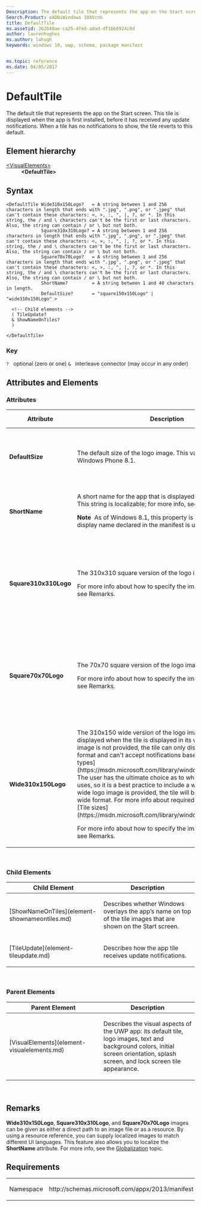 ```yaml
---
Description: The default tile that represents the app on the Start screen. 
Search.Product: eADQiWindows 10XVcnh
title: DefaultTile
ms.assetid: 262b48ae-ca25-4fed-adad-df1bb8924c9d
author: laurenhughes
ms.author: lahugh
keywords: windows 10, uwp, schema, package manifest


ms.topic: reference
ms.date: 04/05/2017
---
```


# DefaultTile




The default tile that represents the app on the Start screen. This tile is displayed when the app is first installed, before it has received any update notifications. When a tile has no notifications to show, the tile reverts to this default.

## Element hierarchy

<dl>
<dt><a href="element-visualelements.md">&lt;VisualElements&gt;</a></dt>
<dd><b>&lt;DefaultTile&gt;</b></dd>
</dl>

## Syntax

``` syntax
<DefaultTile Wide310x150Logo?   = A string between 1 and 256 characters in length that ends with ".jpg", ".png", or ".jpeg" that can't contain these characters: <, >, :, ", |, ?, or *. In this string, the / and \ characters can't be the first or last characters. Also, the string can contain / or \ but not both.
             Square310x310Logo? = A string between 1 and 256 characters in length that ends with ".jpg", ".png", or ".jpeg" that can't contain these characters: <, >, :, ", |, ?, or *. In this string, the / and \ characters can't be the first or last characters. Also, the string can contain / or \ but not both.
             Square70x70Logo?   = A string between 1 and 256 characters in length that ends with ".jpg", ".png", or ".jpeg" that can't contain these characters: <, >, :, ", |, ?, or *. In this string, the / and \ characters can't be the first or last characters. Also, the string can contain / or \ but not both.
             ShortName?         = A string between 1 and 40 characters in length.
             DefaultSize?       = "square150x150Logo" | "wide310x150Logo" >

  <!-- Child elements -->
  ( TileUpdate?
  & ShowNameOnTiles?
  )

</DefaultTile>
```

### Key

`?`   optional (zero or one)
`&`   interleave connector (may occur in any order)

## Attributes and Elements


### Attributes

<table>
<colgroup>
<col width="20%" />
<col width="20%" />
<col width="20%" />
<col width="20%" />
<col width="20%" />
</colgroup>
<thead>
<tr class="header">
<th>Attribute</th>
<th>Description</th>
<th>Data type</th>
<th>Required</th>
<th>Default value</th>
</tr>
</thead>
<tbody>
<tr class="odd">
<td><strong>DefaultSize</strong></td>
<td><p>The default size of the logo image. This value is ignored on Windows Phone 8.1.</p></td>
<td><p>This attribute can have one of the following values:</p>
<ul>
<li>square150x150Logo</li>
<li>wide310x150Logo</li>
</ul></td>
<td>No</td>
<td></td>
</tr>
<tr class="even">
<td><strong>ShortName</strong></td>
<td><p>A short name for the app that is displayed directly on the tile. This string is localizable; for more info, see Remarks.</p>
<div class="alert">
<strong>Note</strong>  As of Windows 8.1, this property is ignored and the display name declared in the manifest is used in its place.
</div>
<div>
 
</div></td>
<td>A string between 1 and 40 characters in length.</td>
<td>No</td>
<td></td>
</tr>
<tr class="odd">
<td><strong>Square310x310Logo</strong></td>
<td><p>The 310x310 square version of the logo image.</p>
<p>For more info about how to specify the image in this attribute, see Remarks.</p></td>
<td>A string between 1 and 256 characters in length that ends with &quot;.jpg&quot;, &quot;.png&quot;, or &quot;.jpeg&quot; that can't contain these characters: &lt;, &gt;, :, &quot;, |, ?, or *. In this string, the / and \ characters can't be the first or last characters. Also, the string can contain / or \ but not both.</td>
<td>No</td>
<td></td>
</tr>
<tr class="even">
<td><strong>Square70x70Logo</strong></td>
<td><p>The 70x70 square version of the logo image.</p>
<p>For more info about how to specify the image in this attribute, see Remarks.</p></td>
<td>A string between 1 and 256 characters in length that ends with &quot;.jpg&quot;, &quot;.png&quot;, or &quot;.jpeg&quot; that can't contain these characters: &lt;, &gt;, :, &quot;, |, ?, or *. In this string, the / and \ characters can't be the first or last characters. Also, the string can contain / or \ but not both.</td>
<td>No</td>
<td></td>
</tr>
<tr class="odd">
<td><strong>Wide310x150Logo</strong></td>
<td><p>The 310x150 wide version of the logo image. This image is displayed when the tile is displayed in its wide format. If this image is not provided, the tile can only display in the square format and can't accept notifications based on [wide template types](https://msdn.microsoft.com/library/windows/apps/hh761491). The user has the ultimate choice as to which format the tile uses, so it is a best practice to include a wide logo image. If a wide logo image is provided, the tile will be shown initially in its wide format. For more info about required logo dimensions, see [Tile sizes](https://msdn.microsoft.com/library/windows/apps/hh781198).</p>
<p>For more info about how to specify the image in this attribute, see Remarks.</p></td>
<td>A string between 1 and 256 characters in length that ends with &quot;.jpg&quot;, &quot;.png&quot;, or &quot;.jpeg&quot; that can't contain these characters: &lt;, &gt;, :, &quot;, |, ?, or *. In this string, the / and \ characters can't be the first or last characters. Also, the string can contain / or \ but not both.</td>
<td>No</td>
<td></td>
</tr>
</tbody>
</table>

 

### Child Elements

<table>
<colgroup>
<col width="50%" />
<col width="50%" />
</colgroup>
<thead>
<tr class="header">
<th>Child Element</th>
<th>Description</th>
</tr>
</thead>
<tbody>
<tr class="odd">
<td>[ShowNameOnTiles](element-shownameontiles.md)</td>
<td><p>Describes whether Windows overlays the app’s name on top of the tile images that are shown on the Start screen.</p></td>
</tr>
<tr class="even">
<td>[TileUpdate](element-tileupdate.md)</td>
<td><p>Describes how the app tile receives update notifications.</p></td>
</tr>
</tbody>
</table>

 

### Parent Elements

<table>
<colgroup>
<col width="50%" />
<col width="50%" />
</colgroup>
<thead>
<tr class="header">
<th>Parent Element</th>
<th>Description</th>
</tr>
</thead>
<tbody>
<tr class="odd">
<td>[VisualElements](element-visualelements.md)</td>
<td><p>Describes the visual aspects of the UWP app: its default tile, logo images, text and background colors, initial screen orientation, splash screen, and lock screen tile appearance.</p></td>
</tr>
</tbody>
</table>

 

## Remarks

**Wide310x150Logo**, **Square310x310Logo**, and **Square70x70Logo** images can be given as either a direct path to an image file or as a resource. By using a resource reference, you can supply localized images to match different UI languages. This feature also allows you to localize the **ShortName** attribute. For more info, see the [Globalization](https://msdn.microsoft.com/library/windows/apps/hh831183) topic.

## Requirements

<table>
<colgroup>
<col width="50%" />
<col width="50%" />
</colgroup>
<tbody>
<tr class="odd">
<td><p>Namespace</p></td>
<td><p>http://schemas.microsoft.com/appx/2013/manifest</p></td>
</tr>
</tbody>
</table>

 

 



